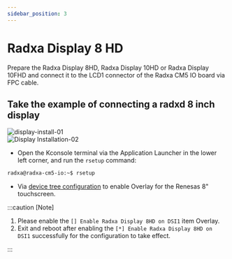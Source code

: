```yaml
---
sidebar_position: 3
---
```


# Radxa Display 8 HD

Prepare the Radxa Display 8HD, Radxa Display 10HD or Radxa Display 10FHD and connect it to the LCD1 connector of the Radxa CM5 IO board via FPC cable.

## Take the example of connecting a radxd 8 inch display

![display-install-01](/img/rock5b/rock5b-display-8hd-FPC.webp)  
![Display Installation-02](/img/cm5/cm5io-display-8hd-connected.webp)

- Open the Kconsole terminal via the Application Launcher in the lower left corner, and run the `rsetup` command:

```bash
radxa@radxa-cm5-io:~$ rsetup
```

- Via [device tree configuration](../radxa-os/sys-config/rsetup#overlays) to enable Overlay for the Renesas 8" touchscreen.

:::caution [Note]

1. Please enable the `[] Enable Radxa Display 8HD on DSI1` item Overlay.
2. Exit and reboot after enabling the `[*] Enable Radxa Display 8HD on DSI1` successfully for the configuration to take effect.

:::
